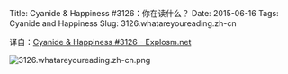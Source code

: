 Title: Cyanide & Happiness #3126：你在读什么？
Date: 2015-06-16
Tags: Cyanide and Happiness
Slug: 3126.whatareyoureading.zh-cn

译自：[Cyanide & Happiness #3126 - Explosm.net](http://explosm.net/comics/3126/)


![3126.whatareyoureading.zh-cn.png](/static/images/comics/3126.whatareyoureading.zh-cn.png)